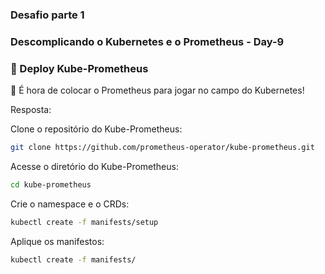 ### Desafio parte 1

### Descomplicando o Kubernetes e o Prometheus - Day-9

### 🚢 Deploy Kube-Prometheus


🎯 É hora de colocar o Prometheus para jogar no campo do Kubernetes!

Resposta:

Clone o repositório do Kube-Prometheus:

```bash
git clone https://github.com/prometheus-operator/kube-prometheus.git
```

Acesse o diretório do Kube-Prometheus:

```bash
cd kube-prometheus
```

Crie o namespace e o CRDs:

```bash
kubectl create -f manifests/setup
```

Aplique os manifestos:

```bash
kubectl create -f manifests/
```
